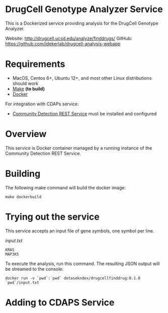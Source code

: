 [docker]: https://www.docker.com/
[make]: https://www.gnu.org/software/make
[cdrest]: https://github.com/cytoscape/communitydetection-rest-server

DrugCell Genotype Analyzer Service
==================================

This is a Dockerized service providing analysis for the DrugCell Genotype Analyzer.

Website: http://drugcell.ucsd.edu/analyze/finddrugs/ 
GitHub: https://github.com/idekerlab/drugcell-analysis-webapp

Requirements
=============

* MacOS, Centos 6+, Ubuntu 12+, and most other Linux distributions should work
* [Make][make] **(to build)**
* [Docker]


For integration with CDAPs service:
* [Community Detection REST Service][cdrest] must be installed and configured

Overview
========

This service is Docker container managed by a running instance of the Community Detection REST Service.

Building
========

The following make command will build the docker image:

```
make dockerbuild
```



Trying out the service
======================

This service accepts an input file of gene symbols, one symbol per line.

*input.txt*
```
KRAS
MAP3K5
```

To execute the analysis, run this command. The resulting JSON output will be streamed to the console:

```
docker run -v `pwd`:`pwd` dotasekndex/drugcellfinddrug:0.1.0 `pwd`/input.txt
```

Adding to CDAPS Service
=======================



